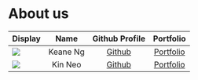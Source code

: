 # About us

Display |   Name   |             Github Profile             | Portfolio 
--------|:--------:|:--------------------------------------:|:---------:
![](https://via.placeholder.com/100.png?text=Photo) | Keane Ng | [Github](https://github.com/keanneeee) | [Portfolio](docs/team/johndoe.md)
![](https://via.placeholder.com/100.png?text=Photo) | Kin Neo | [Github]([https://github.com/](https://github.com/kinneo)) | [Portfolio](docs/team/johndoe.md)
